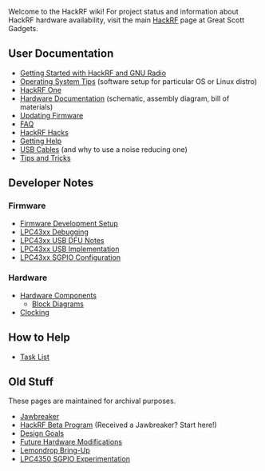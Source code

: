 Welcome to the HackRF wiki! For project status and information about HackRF hardware availability, visit the main [HackRF](http://greatscottgadgets.com/hackrf/) page at Great Scott Gadgets.

## User Documentation

* [Getting Started with HackRF and GNU Radio](https://github.com/mossmann/hackrf/wiki/Getting-Started-with-HackRF-and-GNU-Radio)
* [Operating System Tips](https://github.com/mossmann/hackrf/wiki/Operating-System-Tips) (software setup for particular OS or Linux distro)
* [HackRF One](https://github.com/mossmann/hackrf/wiki/HackRF-One)
* [Hardware Documentation](https://github.com/mossmann/hackrf/tree/master/doc/hardware) (schematic, assembly diagram, bill of materials)
* [Updating Firmware](https://github.com/mossmann/hackrf/wiki/Updating-Firmware)
* [FAQ](https://github.com/mossmann/hackrf/wiki/FAQ)
* [HackRF Hacks](https://github.com/mossmann/hackrf/wiki/HackRF-Hacks)
* [Getting Help](https://github.com/mossmann/hackrf/wiki/Getting-Help)
* [USB Cables](https://github.com/mossmann/hackrf/wiki/USB-Cables-(and-why-to-use-a-noise-reducing-one)) (and why to use a noise reducing one)
* [Tips and Tricks](https://github.com/mossmann/hackrf/wiki/Tips-and-Tricks)

## Developer Notes

### Firmware

* [Firmware Development Setup](https://github.com/mossmann/hackrf/wiki/Firmware-Development-Setup)
* [LPC43xx Debugging](https://github.com/mossmann/hackrf/wiki/LPC43xx-Debugging)
* [LPC43xx USB DFU Notes](https://github.com/mossmann/hackrf/wiki/LPC43xx-USB-DFU-Notes)
* [LPC43xx USB Implementation](https://github.com/mossmann/hackrf/wiki/LPC43xx-USB-Implementation)
* [LPC43xx SGPIO Configuration](https://github.com/mossmann/hackrf/wiki/LPC43xx-SGPIO-Configuration)

### Hardware

* [Hardware Components](https://github.com/mossmann/hackrf/wiki/Hardware-Components)
  * [Block Diagrams](wiki/Hardware-Components#block-diagrams)
* [Clocking](https://github.com/mossmann/hackrf/wiki/Clocking)

## How to Help
* [Task List](https://github.com/mossmann/hackrf/wiki/Task-List)

## Old Stuff

These pages are maintained for archival purposes.

* [Jawbreaker](https://github.com/mossmann/hackrf/wiki/Jawbreaker)
* [HackRF Beta Program](https://github.com/mossmann/hackrf/wiki/HackRF-Beta-Program) (Received a Jawbreaker?  Start here!)
* [Design Goals](https://github.com/mossmann/hackrf/wiki/Design-Goals)
* [Future Hardware Modifications](https://github.com/mossmann/hackrf/wiki/Future-Hardware-Modifications)
* [Lemondrop Bring-Up](https://github.com/mossmann/hackrf/wiki/Lemondrop-Bring-Up)
* [LPC4350 SGPIO Experimentation](https://github.com/mossmann/hackrf/wiki/LPC4350-SGPIO-Experimentation)